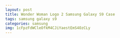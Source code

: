 ```yaml
---
layout: post
title: Wonder Woman Logo 2 Samsung Galaxy S9 Case
tags: samsung galaxy s9
categories: samsung
img: 1cFpzFdWCleOfkM4CJiYaestEmS4OzCLy
---
```

